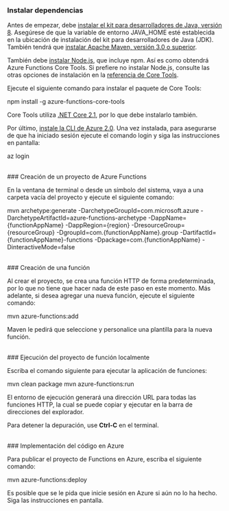 ### <a name="install-dependencies"></a>Instalar dependencias

Antes de empezar, debe <a href="https://go.microsoft.com/fwlink/?linkid=2016706" target="_blank">instalar el kit para desarrolladores de Java, versión 8</a>. Asegúrese de que la variable de entorno JAVA_HOME esté establecida en la ubicación de instalación del kit para desarrolladores de Java (JDK). También tendrá que <a href="https://go.microsoft.com/fwlink/?linkid=2016384" target="_blank">instalar Apache Maven, versión 3.0 o superior</a>.

También debe <a href="https://go.microsoft.com/fwlink/?linkid=2016195" target="_blank">instalar Node.js</a>, que incluye npm. Así es como obtendrá Azure Functions Core Tools. Si prefiere no instalar Node.js, consulte las otras opciones de instalación en la <a href="https://go.microsoft.com/fwlink/?linkid=2016192" target="_blank">referencia de Core Tools</a>.

Ejecute el siguiente comando para instalar el paquete de Core Tools:

<MarkdownHighlighter>npm install -g azure-functions-core-tools</MarkdownHighlighter>

Core Tools utiliza <a href="https://go.microsoft.com/fwlink/?linkid=2016373" target="_blank">.NET Core 2.1</a>, por lo que debe instalarlo también.

Por último, <a href="https://go.microsoft.com/fwlink/?linkid=2016701" target="_blank">instale la CLI de Azure 2.0</a>. Una vez instalada, para asegurarse de que ha iniciado sesión ejecute el comando login y siga las instrucciones en pantalla:

<MarkdownHighlighter>az login</MarkdownHighlighter>

<br/>
### <a name="create-an-azure-functions-project"></a>Creación de un proyecto de Azure Functions

En la ventana de terminal o desde un símbolo del sistema, vaya a una carpeta vacía del proyecto y ejecute el siguiente comando:

<MarkdownHighlighter>mvn archetype:generate -DarchetypeGroupId=com.microsoft.azure -DarchetypeArtifactId=azure-functions-archetype -DappName={functionAppName} -DappRegion={region} -DresourceGroup={resourceGroup} -DgroupId=com.{functionAppName}.group -DartifactId={functionAppName}-functions -Dpackage=com.{functionAppName} -DinteractiveMode=false</MarkdownHighlighter>

<br/>
### <a name="create-a-function"></a>Creación de una función

Al crear el proyecto, se crea una función HTTP de forma predeterminada, por lo que no tiene que hacer nada de este paso en este momento. Más adelante, si desea agregar una nueva función, ejecute el siguiente comando:

<MarkdownHighlighter>mvn azure-functions:add</MarkdownHighlighter>

Maven le pedirá que seleccione y personalice una plantilla para la nueva función.

<br/>
### <a name="run-your-function-project-locally"></a>Ejecución del proyecto de función localmente

Escriba el comando siguiente para ejecutar la aplicación de funciones:

<MarkdownHighlighter>mvn clean package</MarkdownHighlighter>
<MarkdownHighlighter>mvn azure-functions:run</MarkdownHighlighter>

El entorno de ejecución generará una dirección URL para todas las funciones HTTP, la cual se puede copiar y ejecutar en la barra de direcciones del explorador.

Para detener la depuración, use **Ctrl-C** en el terminal.

<br/>
### <a name="deploy-your-code-to-azure"></a>Implementación del código en Azure

Para publicar el proyecto de Functions en Azure, escriba el siguiente comando:

<MarkdownHighlighter>mvn azure-functions:deploy</MarkdownHighlighter>

Es posible que se le pida que inicie sesión en Azure si aún no lo ha hecho. Siga las instrucciones en pantalla.
